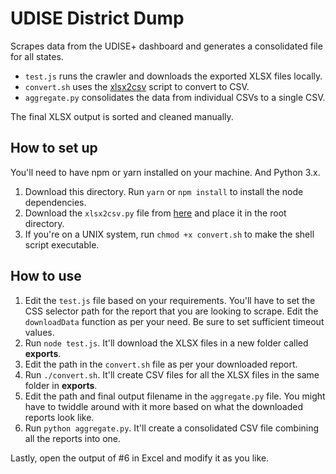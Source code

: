 # UDISE District Dump

Scrapes data from the UDISE+ dashboard and generates a consolidated file for all states.

* `test.js` runs the crawler and downloads the exported XLSX files locally.
* `convert.sh` uses the [xlsx2csv](https://github.com/dilshod/xlsx2csv) script to convert to CSV.
* `aggregate.py` consolidates the data from individual CSVs to a single CSV.

The final XLSX output is sorted and cleaned manually.

## How to set up
You'll need to have npm or yarn installed on your machine. And Python 3.x.

1. Download this directory. Run `yarn` or `npm install` to install the node dependencies.
2. Download the `xlsx2csv.py` file from [here](https://github.com/dilshod/xlsx2csv) and place it in the root directory.
3. If you're on a UNIX system, run `chmod +x convert.sh` to make the shell script executable.

## How to use
1. Edit the `test.js` file based on your requirements. You'll have to set the CSS selector path for the report that you are looking to scrape. Edit the `downloadData` function as per your need. Be sure to set sufficient timeout values.
2. Run `node test.js`. It'll download the XLSX files in a new folder called **exports**.
3. Edit the path in the `convert.sh` file as per your downloaded report.
4. Run `./convert.sh`. It'll create CSV files for all the XLSX files in the same folder in **exports**.
5. Edit the path and final output filename in the `aggregate.py` file. You might have to twiddle around with it more based on what the downloaded reports look like.
6. Run `python aggregate.py`. It'll create a consolidated CSV file combining all the reports into one.

Lastly, open the output of #6 in Excel and modify it as you like.